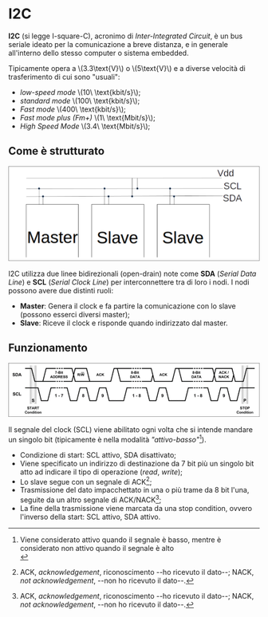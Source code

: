 # I2C

**I2C** (si legge I-square-C), acronimo di _Inter-Integrated Circuit_, è un bus seriale ideato per la comunicazione a breve distanza, e in generale all'interno dello stesso computer o sistema embedded.

Tipicamente opera a \\(3.3\text{V}\\) o \\(5\text{V}\\) e a diverse velocità di trasferimento di cui sono "usuali":

- _low-speed mode_ \\(10\ \text{kbit/s}\\);
- _standard mode_ \\(100\ \text{kbit/s}\\);
- _Fast mode_ \\(400\ \text{kbit/s}\\);
- _Fast mode plus (Fm+)_ \\(1\ \text{Mbit/s}\\);
- _High Speed Mode_ \\(3.4\ \text{Mbit/s}\\);

## Come è strutturato

<div style="text-align: center"><img src="../image/i2c_structure.png" /></div>

I2C utilizza due linee bidirezionali (open-drain) note come **SDA** (_Serial Data Line_) e **SCL** (_Serial Clock Line_) per interconnettere tra di loro i nodi.
I nodi possono avere due distinti ruoli:

- **Master**: Genera il clock e fa partire la comunicazione con lo slave (possono esserci diversi master);
- **Slave**: Riceve il clock e risponde quando indirizzato dal master.

## Funzionamento

<div style="text-align: center"><img src="../image/i2c_signals.png" /></div>

Il segnale del clock (SCL) viene abilitato ogni volta che si intende mandare un singolo bit (tipicamente è nella modalità _"attivo-basso"_[^1]).

- Condizione di start: SCL attivo, SDA disattivato;
- Viene specificato un indirizzo di destinazione da 7 bit più un singolo bit atto ad indicare il tipo di operazione (_read_, _write_);
- Lo slave segue con un segnale di ACK[^2];
- Trasmissione del dato impacchettato in una o più trame da 8 bit l'una, seguite da un altro segnale di ACK/NACK[^2];
- La fine della trasmissione viene marcata da una stop condition, ovvero l'inverso della start: SCL attivo, SDA attivo.

[^1]: Viene considerato attivo quando il segnale è basso, mentre è considerato non attivo quando il segnale è alto<BR>
[^2]: ACK, _acknowledgement_, riconoscimento --ho ricevuto il dato--; NACK, _not acknowledgement_, --non ho ricevuto il dato--.
